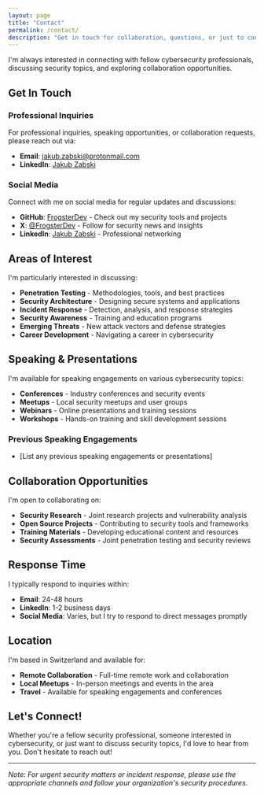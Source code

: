 ```yaml
---
layout: page
title: "Contact"
permalink: /contact/
description: "Get in touch for collaboration, questions, or just to connect"
---
```


I'm always interested in connecting with fellow cybersecurity professionals, discussing security topics, and exploring collaboration opportunities.

## Get In Touch

### Professional Inquiries
For professional inquiries, speaking opportunities, or collaboration requests, please reach out via:

- **Email**: [jakub.zabski@protonmail.com](mailto:jakub.zabski@protonmail.com)
- **LinkedIn**: [Jakub Zabski](https://linkedin.com/in/jakubzabski)

### Social Media
Connect with me on social media for regular updates and discussions:

- **GitHub**: [FrogsterDev](https://github.com/FrogsterDev) - Check out my security tools and projects
- **X**: [@FrogsterDev](https://x.com/frogsterdev) - Follow for security news and insights
- **LinkedIn**: [Jakub Zabski](https://linkedin.com/in/jakubzabski) - Professional networking

## Areas of Interest

I'm particularly interested in discussing:

- **Penetration Testing** - Methodologies, tools, and best practices
- **Security Architecture** - Designing secure systems and applications
- **Incident Response** - Detection, analysis, and response strategies
- **Security Awareness** - Training and education programs
- **Emerging Threats** - New attack vectors and defense strategies
- **Career Development** - Navigating a career in cybersecurity

## Speaking & Presentations

I'm available for speaking engagements on various cybersecurity topics:

- **Conferences** - Industry conferences and security events
- **Meetups** - Local security meetups and user groups
- **Webinars** - Online presentations and training sessions
- **Workshops** - Hands-on training and skill development sessions

### Previous Speaking Engagements
- [List any previous speaking engagements or presentations]

## Collaboration Opportunities

I'm open to collaborating on:

- **Security Research** - Joint research projects and vulnerability analysis
- **Open Source Projects** - Contributing to security tools and frameworks
- **Training Materials** - Developing educational content and resources
- **Security Assessments** - Joint penetration testing and security reviews

## Response Time

I typically respond to inquiries within:
- **Email**: 24-48 hours
- **LinkedIn**: 1-2 business days
- **Social Media**: Varies, but I try to respond to direct messages promptly

## Location

I'm based in Switzerland and available for:
- **Remote Collaboration** - Full-time remote work and collaboration
- **Local Meetups** - In-person meetings and events in the area
- **Travel** - Available for speaking engagements and conferences

## Let's Connect!

Whether you're a fellow security professional, someone interested in cybersecurity, or just want to discuss security topics, I'd love to hear from you. Don't hesitate to reach out!

---

*Note: For urgent security matters or incident response, please use the appropriate channels and follow your organization's security procedures.*
